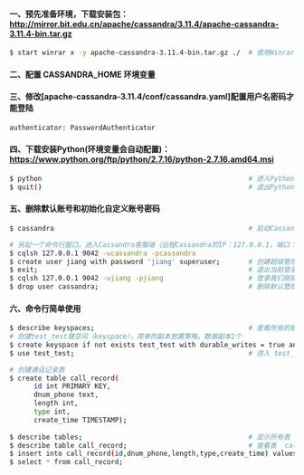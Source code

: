 #### 一、预先准备环境，下载安装包：http://mirror.bit.edu.cn/apache/cassandra/3.11.4/apache-cassandra-3.11.4-bin.tar.gz
```bash
$ start winrar x -y apache-cassandra-3.11.4-bin.tar.gz ./  # 使用Winrar将文件解压到当前目录（用管理员身份打开命令行）
```

#### 二、配置 CASSANDRA_HOME 环境变量

#### 三、修改[apache-cassandra-3.11.4/conf/cassandra.yaml]配置用户名密码才能登陆
```bash
authenticator: PasswordAuthenticator
```

#### 四、下载安装Python(环境变量会自动配置)：https://www.python.org/ftp/python/2.7.16/python-2.7.16.amd64.msi
```bash
$ python                                                   # 进入Python命令行，看看Python是否安装成功
$ quit()                                                   # 退出Python命令行
```

#### 五、删除默认账号和初始化自定义账号密码
```bash
$ cassandra                                                # 启动Cassandra

# 另起一个命令行窗口，进入Cassandra客服端（远程Cassandra的IP：127.0.0.1，端口：9042，用户名(-u)：cassandra，密码(-p)：cassandra）
$ cqlsh 127.0.0.1 9042 -ucassandra -pcassandra
$ create user jiang with password 'jiang' superuser;       # 创建超级管理员jiang，密码：jiang
$ exit;                                                    # 退出当前登录账号
$ cqlsh 127.0.0.1 9042 -ujiang -pjiang                     # 登录我们刚刚创建的账号
$ drop user cassandra;                                     # 删除默认管理员账号
```

#### 六、命令行简单使用
```bash
$ describe keyspaces;                                      # 查看所有的键空间（相当于Mysql的库）
# 创建test_test键空间（keyspace），简单的副本放置策略，数据副本1个
$ create keyspace if not exists test_test with durable_writes = true and replication = {'class':'SimpleStrategy','replication_factor':1};
$ use test_test;                                           # 进入 test_test 键空间

# 创建通话记录表
$ create table call_record(
      id int PRIMARY KEY,
      dnum_phone text,
      length int,
      type int,
      create_time TIMESTAMP);
      
$ describe tables;                                         # 显示所有表
$ describe table call_record;                              # 查看表  call_record 的详细信息 
$ insert into call_record(id,dnum_phone,length,type,create_time) values(1,'13143457381',45,1,'2019-02-05 20:20:20');
$ select * from call_record;
```
